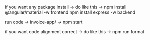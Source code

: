 if you want any package install -> 
                                   do like this ->
                                                    npm install @angular/material -w frontend
                                                    npm install express -w backend


run code -> 
            invoice-app/ ->
                            npm start


if you want code alignment correct -> 
                                    do like this ->
                                                    npm run format
